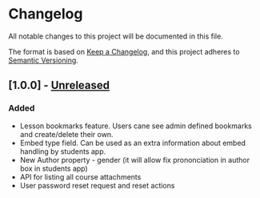 # Changelog
All notable changes to this project will be documented in this file.

The format is based on [Keep a Changelog](https://keepachangelog.com/en/1.0.0/),
and this project adheres to [Semantic Versioning](https://semver.org/spec/v2.0.0.html).

## [1.0.0] - [Unreleased]

### Added
- Lesson bookmarks feature. Users cane see admin defined bookmarks and create/delete their own.
- Embed type field. Can be used as an extra information about embed handling by students app. 
- New Author property - gender (it will allow fix prononciation in author box in students app)
- API for listing all course attachments
- User password reset request and reset actions

[Unreleased]: https://github.com/owncourses/courses-server/compare/41960407e7a68ba7d867509108d51de4d78618a2...HEAD

[Proof Of Concept work]: https://github.com/owncourses/courses-server/compare/cbe9d0b142e7c6ace6b392412941075990494a47...41960407e7a68ba7d867509108d51de4d78618a2
